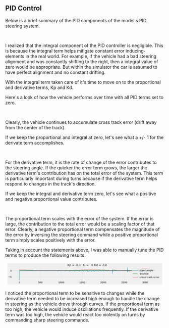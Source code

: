 ## PID Control

Below is a brief summary of the PID components of the model's PID steering system.

![]()

I realized that the integral component of the PID controller is negligible. This is because the integral term helps mitigate constant error inducing-elements in the real world. For example, if the vehicle had a bad steering alignment and was constantly shifting to the right, then a integral value of zero would be appropriate. But within the simulator the car is assumed to have perfect alignment and no constant drifting. 

With the integral term taken care of it's time to move on to the proportional and derivative terms, Kp and Kd.

Here's a look of how the vehicle performs over time with all PID terms set to zero.

![]()

Clearly, the vehicle continues to accumulate cross track error (drift away from the center of the track).

If we keep the proportional and integral at zero, let's see what a +/- 1 for the derivate term accomplishes.

![]()

For the derivative term, it is the rate of change of the error contributes to the steering angle. If the quicker the error term grows, the larger the derivative term's contribution has on the total error of the system. This term is particularly important during turns because if the derivative term helps respond to changes in the track's direction.

If we keep the integral and derivative term zero, let's see what a positive and negative proportional value contributes.

![]()

The proportional term scales with the error of the system. If the error is large, the contribution to the total error would be a scaling factor of that error. Clearly, a negative proportional term compensates the magnitude of the error by inversing the steering command while a positive proportional term simply scales positively with the error.

Taking in account the statements above, I was able to manually tune the PID terms to produce the following results:

![](https://github.com/JLee21/PID-Control/blob/master/img/best.tiff)

I noticed the proportional term to be sensitive to changes while the derivative term needed to be increased high enough to handle the change in steering as the vehicle drove through curves. If the proportional term as too high, the vehicle would induce oscillations frequently. If the derivative term was too high, the vehicle would react too violently on turns by commanding sharp steering commands.
